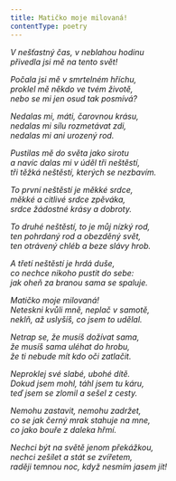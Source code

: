 ```yaml
---
title: Matičko moje milovaná!
contentType: poetry
---
```


<section>

_V nešťastný čas, v neblahou hodinu  
přivedla jsi mě na tento svět!_

</section>

<section>

_Počala jsi mě v smrtelném hříchu,  
proklel mě někdo ve tvém životě,  
nebo se mi jen osud tak posmívá?_

</section>

<section>

_Nedalas mi, máti, čarovnou krásu,  
nedalas mi sílu rozmetávat zdi,  
nedalas mi ani urozený rod._

</section>

<section>

_Pustilas mě do světa jako sirotu  
a navíc dalas mi v úděl tři neštěstí,  
tři těžká neštěstí, kterých se nezbavím._

</section>

<section>

_To první neštěstí je měkké srdce,  
měkké a citlivé srdce zpěváka,  
srdce žádostné krásy a dobroty._

</section>

<section>

_To druhé neštěstí, to je můj nízký rod,  
ten pohrdaný rod a obezděný svět,  
ten otrávený chléb a beze slávy hrob._

</section>

<section>

_A třetí neštěstí je hrdá duše,  
co nechce nikoho pustit do sebe:  
jak oheň za branou sama se spaluje._

</section>

<section>

_Matičko moje milovaná!  
Neteskni kvůli mně, neplač v samotě,  
neklň, až uslyšíš, co jsem to udělal._

</section>

<section>

_Netrap se, že musíš dožívat sama,  
že musíš sama uléhat do hrobu,  
že ti nebude mít kdo oči zatlačit._

</section>

<section>

_Neproklej své slabé, ubohé dítě.  
Dokud jsem mohl, táhl jsem tu káru,  
teď jsem se zlomil a sešel z cesty._

</section>

<section>

_Nemohu zastavit, nemohu zadržet,  
co se jak černý mrak stahuje na mne,  
co jako bouře z daleka hřmí._

</section>

<section>

_Nechci být na světě jenom překážkou,  
nechci zešílet a stát se zvířetem,  
raději temnou noc, když nesmím jasem jít!_

</section>
